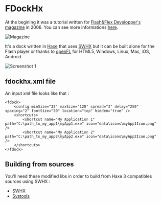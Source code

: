 # FDockHx

At the begining it was a tutorial written for [Flash&Flex Developper's magazine](http://www.ffdmag.com/) in 2008. You can see more informations [here](http://mromecki.fr/blog/post/flash-desktop-applications-using-haxe-swhx).

![Magazine](http://mromecki.fr/blog/post/26/okladka.jpg)

It's a dock written in [Haxe](http://haxe.org) that uses [SWHX](http://haxe.org/com/libs/swhx) but it can be built alone for the Flash player or thanks to [openFL](http://www.openfl.org/) for HTML5, Windows, Linux, Mac, iOS, Android
	
![Screenshot 1](http://mromecki.fr/blog/post/35/pic1.jpg)
	
## fdockhx.xml file

An input xml file looks like that :
	
	<fdock>
		<config minSize="32" maxSize="128" spread="3" delay="250" spacing="2" fontSize="20" location="top" hidden="true" />
		<shortcuts>
			<shortcut name="My Application 1" path="C:\path_to_my_app1\myApp1.exe" icon="data\icons\myApp1Icon.png" />
			<shortcut name="My Application 2" path="C:\path_to_my_app2\myApp2.exe" icon="data\icons\myApp2Icon.png" />
		</shortcuts>
	</fdock>
	
## Building from sources

You'll need these modified libs in order to build from Haxe 3 compatibles sources using SWHX :

 * [SWHX](https://github.com/filt3rek/swhx)
 * [Systools](https://github.com/filt3rek/systools)
